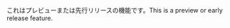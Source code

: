 <span data-ttu-id="10c92-101">これはプレビューまたは先行リリースの機能です。</span><span class="sxs-lookup"><span data-stu-id="10c92-101">This is a preview or early release feature.</span></span>